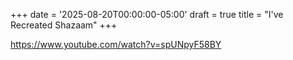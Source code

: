 +++
date = '2025-08-20T00:00:00-05:00'
draft = true
title = "I've Recreated Shazaam"
+++

https://www.youtube.com/watch?v=spUNpyF58BY

